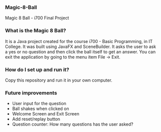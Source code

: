 ### Magic-8-Ball ###
Magic 8 Ball - i700 Final Project

### What is the Magic 8 Ball? ###
It is a Java project created for the course i700 - Basic Programming, in IT College.
It was built using JavaFX and SceneBuilder.
It asks the user to ask a yes or no question and then click the ball itself to get an answer.
You can exit the application by going to the menu item File -> Exit.

### How do I set up and run it? ###
Copy this repository and run it in your own computer.

### Future improvements ###
* User input for the question
* Ball shakes when clicked on
* Welcome Screen and Exit Screen
* Add reset/replay button
* Question counter: How many questions has the user asked?
